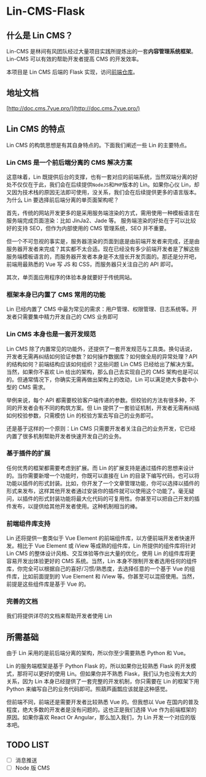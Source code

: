 # Lin-CMS-Flask

## 什么是 Lin CMS？

Lin-CMS 是林间有风团队经过大量项目实践所提炼出的一套**内容管理系统框架**。Lin-CMS 可以有效的帮助开发者提高 CMS 的开发效率。

本项目是 Lin CMS 后端的 Flask 实现，访问[前端仓库](https://github.com/TaleLin/lin-cms-vue)。

## 地址文档

[http://doc.cms.7yue.pro/](http://doc.cms.7yue.pro/)

## Lin CMS 的特点

Lin CMS 的构筑思想是有其自身特点的。下面我们阐述一些 Lin 的主要特点。

### Lin CMS 是一个前后端分离的 CMS 解决方案

这意味着，Lin 既提供后台的支撑，也有一套对应的前端系统，当然双端分离的好处不仅仅在于此，我们会在后续提供`NodeJS`和`PHP`版本的 Lin。如果你心仪 Lin，却又因为技术栈的原因无法即可使用，没关系，我们会在后续提供更多的语言版本。为什么 Lin 要选择前后端分离的单页面架构呢？

首先，传统的网站开发更多的是采用服务端渲染的方式，需用使用一种模板语言在服务端完成页面渲染：比如 JinJa2、Jade 等。
服务端渲染的好处在于可以比较好的支持 SEO，但作为内部使用的 CMS 管理系统，SEO 并不重要。

但一个不可忽视的事实是，服务器渲染的页面到底是由前端开发者来完成，还是由服务器开发者来完成？其实都不太合适。现在已经没有多少前端开发者是了解这些服务端模板语言的，而服务器开发者本身是不太擅长开发页面的。那还是分开吧，前端用最熟悉的 Vue 写 JS 和 CSS，而服务器只关注自己的 API 即可。

其次，单页面应用程序的体验本身就要好于传统网站。

### 框架本身已内置了 CMS 常用的功能

Lin 已经内置了 CMS 中最为常见的需求：用户管理、权限管理、日志系统等。开发者只需要集中精力开发自己的 CMS 业务即可

### Lin CMS 本身也是一套开发规范

Lin CMS 除了内置常见的功能外，还提供了一套开发规范与工具类。换句话说，开发者无需再纠结如何验证参数？如何操作数据库？如何做全局的异常处理？API 的结构如何？前端结构应该如何组织？这些问题 Lin CMS 已经给出了解决方案。当然，如果你不喜欢 Lin 给出的架构，那么自己去实现自己的 CMS 架构也是可以的。但通常情况下，你确实无需再做出架构上的改动，Lin 可以满足绝大多数中小型的 CMS 需求。

举例来说，每个 API 都需要校验客户端传递的参数。但校验的方法有很多种，不同的开发者会有不同的构筑方案。但 Lin 提供了一套验证机制，开发者无需再纠结如何校验参数，只需模仿 Lin 的校验方案去写自己的业务即可。

还是基于这样的一个原则：Lin CMS 只需要开发者关注自己的业务开发，它已经内置了很多机制帮助开发者快速开发自己的业务。

### 基于插件的扩展

任何优秀的框架都需要考虑到扩展。而 Lin 的扩展支持是通过插件的思想来设计的。当你需要新增一个功能时，你既可以直接在 Lin 的目录下编写代码，也可以将功能以插件的形式封装。比如，你开发了一个文章管理功能，你可以选择以插件的形式来发布，这样其他开发者通过安装你的插件就可以使用这个功能了。毫无疑问，以插件的形式封装功能将最大化代码的可复用性。你甚至可以把自己开发的插件发布，以提供给其他开发者使用。这种机制相当的棒。

### 前端组件库支持

Lin 还将提供一套类似于 Vue Element 的前端组件库，以方便前端开发者快速开发。相比于 Vue Element 或 iView 等成熟的组件库，Lin 所提供的组件库将针对 Lin CMS 的整体设计风格、交互体验等作出大量的优化，使用 Lin 的组件库将更容易开发出体验更好的 CMS 系统。当然，Lin 本身不限制开发者选用任何的组件库，你完全可以根据自己的喜好/习惯/熟悉度，去选择任意的一个基于 Vue 的组件库，比如前面提到的 Vue Element 和 iView 等。你甚至可以混搭使用。当然，前提是这些组件库是基于 Vue 的。

### 完善的文档

我们将提供详尽的文档来帮助开发者使用 Lin

## 所需基础

由于 Lin 采用的是前后端分离的架构，所以你至少需要熟悉 Python 和 Vue。

Lin 的服务端框架是基于 Python Flask 的，所以如果你比较熟悉 Flask 的开发模式，那将可以更好的使用 Lin。但如果你并不熟悉 Flask，我们认为也没有太大的关系，因为 Lin 本身已经提供了一套完整的开发机制，你只需要在 Lin 的框架下用 Python 来编写自己的业务代码即可。照葫芦画瓢应该就是这种感觉。

但前端不同，前端还是需要开发者比较熟悉 Vue 的。但我想以 Vue 在国内的普及程度，绝大多数的开发者是没有问题的。这也正是我们选择 Vue 作为前端框架的原因。如果你喜欢 React Or Angular，那么加入我们，为 Lin 开发一个对应的版本吧。

## TODO LIST

- [ ] 消息推送
- [ ] Node 版 CMS
